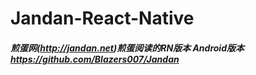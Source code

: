 # Jandan-React-Native
##### 煎蛋网(http://jandan.net)煎蛋阅读的RN版本  Android版本 https://github.com/Blazers007/Jandan

